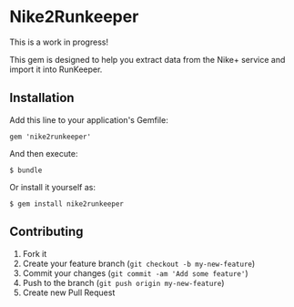 # Nike2Runkeeper

This is a work in progress!

This gem is designed to help you extract data from the Nike+ service and
import it into RunKeeper.


## Installation

Add this line to your application's Gemfile:

    gem 'nike2runkeeper'

And then execute:

    $ bundle

Or install it yourself as:

    $ gem install nike2runkeeper

## Contributing

1. Fork it
2. Create your feature branch (`git checkout -b my-new-feature`)
3. Commit your changes (`git commit -am 'Add some feature'`)
4. Push to the branch (`git push origin my-new-feature`)
5. Create new Pull Request
